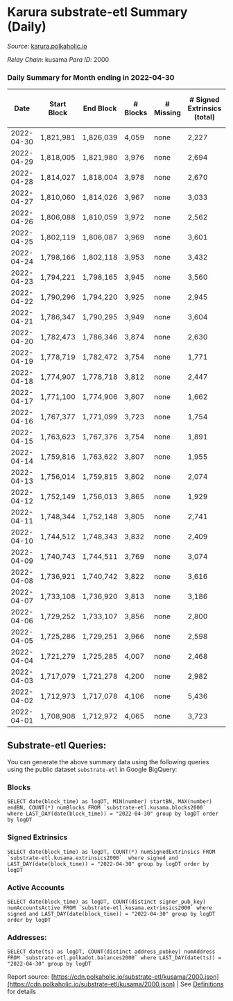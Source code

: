 # Karura substrate-etl Summary (Daily)

_Source_: [karura.polkaholic.io](https://karura.polkaholic.io)

*Relay Chain*: kusama
*Para ID*: 2000



### Daily Summary for Month ending in 2022-04-30


| Date | Start Block | End Block | # Blocks | # Missing | # Signed Extrinsics (total) | # Active Accounts | # Addresses with Balances | # Events | # Transfers | # XCM Transfers In | # XCM Transfers Out |
| ---- | ----------- | --------- | -------- | --------- | --------------------------- | ----------------- | ------------------------- | -------- | ----------- | ------------------ | ------------------- |
| 2022-04-30 | 1,821,981 | 1,826,039 | 4,059 | none  | 2,227 | 373 | 88,349 | 59,228 | 12,953 ($1,491,118.78) | 111 ($179,173.06) | 113 ($225,662.41) |
| 2022-04-29 | 1,818,005 | 1,821,980 | 3,976 | none  | 2,694 | 397 | 88,310 | 62,600 | 13,393 ($2,624,989.22) | 160 ($397,749.44) | 136 ($273,224.82) |
| 2022-04-28 | 1,814,027 | 1,818,004 | 3,978 | none  | 2,670 | 387 | 88,271 | 61,865 | 13,467 ($2,244,205.21) | 112 ($194,457.75) | 147 ($242,454.63) |
| 2022-04-27 | 1,810,060 | 1,814,026 | 3,967 | none  | 3,033 | 440 |  | 64,534 | 13,594 ($2,615,601.57) | 166 ($204,131.50) | 136 ($282,525.54) |
| 2022-04-26 | 1,806,088 | 1,810,059 | 3,972 | none  | 2,562 | 442 | 88,212 | 60,108 | 11,700 ($2,291,264.82) | 198 ($253,599.95) | 162 ($346,066.03) |
| 2022-04-25 | 1,802,119 | 1,806,087 | 3,969 | none  | 3,601 | 480 | 88,179 | 67,927 | 13,088 ($3,477,714.94) | 199 ($283,305.25) | 202 ($345,319.15) |
| 2022-04-24 | 1,798,166 | 1,802,118 | 3,953 | none  | 3,432 | 513 | 88,159 | 67,744 | 14,183 ($3,325,369.50) | 181 ($182,764.13) | 173 ($261,223.12) |
| 2022-04-23 | 1,794,221 | 1,798,165 | 3,945 | none  | 3,560 | 459 | 88,120 | 70,119 | 15,236 ($6,539,341.99) | 209 ($877,967.11) | 185 ($1,634,704.66) |
| 2022-04-22 | 1,790,296 | 1,794,220 | 3,925 | none  | 2,945 | 499 | 88,091 | 64,937 | 14,407 ($3,739,076.71) | 214 ($468,880.45) | 123 ($509,361.10) |
| 2022-04-21 | 1,786,347 | 1,790,295 | 3,949 | none  | 3,604 | 584 | 88,049 | 68,406 | 13,470 ($5,007,504.01) | 220 ($696,703.84) | 138 ($378,358.81) |
| 2022-04-20 | 1,782,473 | 1,786,346 | 3,874 | none  | 2,630 | 486 | 88,001 | 54,025 | 8,885 ($2,738,239.52) | 159 ($190,817.82) | 154 ($406,243.42) |
| 2022-04-19 | 1,778,719 | 1,782,472 | 3,754 | none  | 1,771 | 323 | 88,076 | 46,190 | 7,651 ($1,467,179.44) | 132 ($126,042.36) | 115 ($151,501.08) |
| 2022-04-18 | 1,774,907 | 1,778,718 | 3,812 | none  | 2,447 | 299 | 88,038 | 51,569 | 8,623 ($3,249,750.49) | 132 ($227,514.23) | 123 ($632,215.80) |
| 2022-04-17 | 1,771,100 | 1,774,906 | 3,807 | none  | 1,662 | 282 | 88,000 | 45,562 | 7,585 ($2,035,360.35) | 83 ($456,842.09) | 98 ($254,718.92) |
| 2022-04-16 | 1,767,377 | 1,771,099 | 3,723 | none  | 1,754 | 297 | 87,983 | 45,830 | 7,583 ($1,291,714.15) | 127 ($215,301.62) | 103 ($202,449.77) |
| 2022-04-15 | 1,763,623 | 1,767,376 | 3,754 | none  | 1,891 | 323 | 87,945 | 46,985 | 7,621 ($1,287,502.73) | 136 ($365,429.12) | 80 ($143,659.01) |
| 2022-04-14 | 1,759,816 | 1,763,622 | 3,807 | none  | 1,955 | 396 | 87,917 | 47,403 | 7,162 ($1,166,964.69) | 150 ($179,932.03) | 89 ($228,151.64) |
| 2022-04-13 | 1,756,014 | 1,759,815 | 3,802 | none  | 2,074 | 370 | 87,870 | 47,920 | 7,302 ($1,861,469.25) | 113 ($248,900.43) | 86 ($231,260.91) |
| 2022-04-12 | 1,752,149 | 1,756,013 | 3,865 | none  | 1,929 | 352 | 87,871 | 47,543 | 7,310 ($2,038,165.06) | 107 ($339,955.41) | 111 ($708,356.04) |
| 2022-04-11 | 1,748,344 | 1,752,148 | 3,805 | none  | 2,741 | 360 |  | 52,910 | 8,117 ($7,646,731.94) | 121 ($286,646.74) | 131 ($425,545.94) |
| 2022-04-10 | 1,744,512 | 1,748,343 | 3,832 | none  | 2,409 | 480 | 87,832 | 50,748 | 8,035 ($2,477,306.16) | 80 ($173,608.60) | 82 ($100,478.66) |
| 2022-04-09 | 1,740,743 | 1,744,511 | 3,769 | none  | 3,074 | 505 | 87,810 | 55,751 | 8,789 ($3,025,737.87) | 153 ($387,047.63) | 143 ($354,742.71) |
| 2022-04-08 | 1,736,921 | 1,740,742 | 3,822 | none  | 3,616 | 563 | 87,764 | 60,465 | 9,634 ($4,823,480.39) | 118 ($202,712.07) | 157 ($449,820.48) |
| 2022-04-07 | 1,733,108 | 1,736,920 | 3,813 | none  | 3,186 | 433 | 87,744 | 57,676 | 9,009 ($8,699,741.22) | 115 ($310,037.00) | 132 ($423,665.48) |
| 2022-04-06 | 1,729,252 | 1,733,107 | 3,856 | none  | 2,800 | 400 |  | 55,200 | 8,541 ($2,129,236.40) | 194 ($373,116.20) | 174 ($388,926.18) |
| 2022-04-05 | 1,725,286 | 1,729,251 | 3,966 | none  | 2,598 | 369 | 87,708 | 54,345 | 8,523 ($3,440,533.23) | 137 ($327,655.37) | 148 ($402,040.89) |
| 2022-04-04 | 1,721,279 | 1,725,285 | 4,007 | none  | 2,468 | 391 | 87,686 | 53,752 | 8,323 ($3,161,835.70) | 140 ($274,562.21) | 147 ($179,127.50) |
| 2022-04-03 | 1,717,079 | 1,721,278 | 4,200 | none  | 2,982 | 464 | 87,662 | 59,698 | 9,371 ($3,071,015.43) | 134 ($257,294.92) | 172 ($394,140.48) |
| 2022-04-02 | 1,712,973 | 1,717,078 | 4,106 | none  | 5,436 | 917 | 87,680 | 80,450 | 12,572 ($4,829,002.10) | 209 ($501,832.18) | 227 ($562,613.03) |
| 2022-04-01 | 1,708,908 | 1,712,972 | 4,065 | none  | 3,723 | 645 |  | 65,920 | 10,328 ($2,700,896.80) | 166 ($423,458.06) | 162 ($514,364.40) |

## Substrate-etl Queries:
You can generate the above summary data using the following queries using the public dataset `substrate-etl` in Google BigQuery:


### Blocks
```
SELECT date(block_time) as logDT, MIN(number) startBN, MAX(number) endBN, COUNT(*) numBlocks FROM `substrate-etl.kusama.blocks2000`  where LAST_DAY(date(block_time)) = "2022-04-30" group by logDT order by logDT
```


### Signed Extrinsics
```
SELECT date(block_time) as logDT, COUNT(*) numSignedExtrinsics FROM `substrate-etl.kusama.extrinsics2000`  where signed and LAST_DAY(date(block_time)) = "2022-04-30" group by logDT order by logDT
```


### Active Accounts
```
SELECT date(block_time) as logDT, COUNT(distinct signer_pub_key) numAccountsActive FROM `substrate-etl.kusama.extrinsics2000` where signed and LAST_DAY(date(block_time)) = "2022-04-30" group by logDT order by logDT
```


### Addresses:
```
SELECT date(ts) as logDT, COUNT(distinct address_pubkey) numAddress FROM `substrate-etl.polkadot.balances2000` where LAST_DAY(date(ts)) = "2022-04-30" group by logDT
```



Report source: [https://cdn.polkaholic.io/substrate-etl/kusama/2000.json](https://cdn.polkaholic.io/substrate-etl/kusama/2000.json) | See [Definitions](/DEFINITIONS.md) for details
